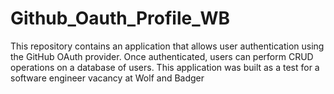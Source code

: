 # Github_Oauth_Profile_WB
This repository contains an application that allows user authentication using the GitHub OAuth provider. Once authenticated, users can perform CRUD operations on a database of users. This application was built as a test for a software engineer vacancy at Wolf and Badger
